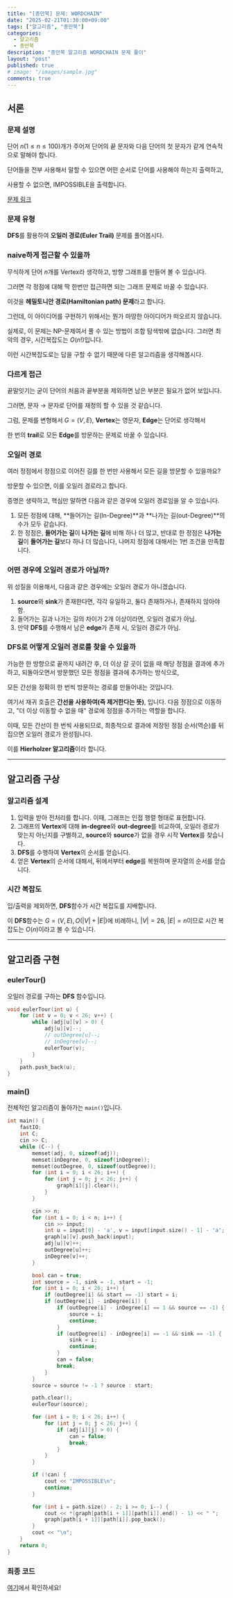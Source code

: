 ```yaml
---
title: "[종만북] 문제: WORDCHAIN"
date: "2025-02-21T01:30:00+09:00"
tags: ["알고리즘", "종만북"]
categories:
  - 알고리즘
  - 종만북
description: "종만북 알고리즘 WORDCHAIN 문제 풀이"
layout: "post"
published: true
# image: "/images/sample.jpg"
comments: true
---
```


## 서론
### 문제 설명
단어 $n(1 \leq n \leq 100)$개가 주어져 단어의 끝 문자와 다음 단어의 첫 문자가 같게 연속적으로 말해야 합니다.

단어들을 전부 사용해서 말할 수 있으면 어떤 순서로 단어를 사용해야 하는지 출력하고, 

사용할 수 없으면, IMPOSSIBLE을 출력합니다.

[문제 링크](https://algospot.com/judge/problem/read/WORDCHAIN)

### 문제 유형
**DFS**를 활용하여 **오일러 경로(Euler Trail)** 문제를 풀어봅시다.

### naive하게 접근할 수 있을까
무식하게 단어 $n$개를 Vertex라 생각하고, 방향 그래프를 만들어 볼 수 있습니다.

그러면 각 정점에 대해 딱 한번만 접근하면 되는 그래프 문제로 바꿀 수 있습니다.

이것을 **헤밀토니안 경로(Hamiltonian path) 문제**라고 합니다.

그런데, 이 아이디어를 구현하기 위해서는 뭔가 마땅한 아이디어가 떠오르지 않습니다.

실제로, 이 문제는 NP-문제여서 풀 수 있는 방법이 조합 탐색밖에 없습니다. 그러면 최악의 경우, 시간복잡도는 $O(n!)$입니다. 

이런 시간복잡도로는 답을 구할 수 없기 때문에 다른 알고리즘을 생각해봅시다.

### 다르게 접근
끝말잇기는 굳이 단어의 처음과 끝부분을 제외하면 남은 부분은 필요가 없어 보입니다.

그러면, 문자 $\to$ 문자로 단어를 재정의 할 수 있을 것 같습니다.

그럼, 문제를 변형해서 $G = (V, E)$, **Vertex**는 영문자, **Edge**는 단어로 생각해서

한 번의 **trail**로 모든 **Edge**를 방문하는 문제로 바꿀 수 있습니다.

### 오일러 경로
여러 정점에서 정점으로 이어진 길를 한 번만 사용해서 모든 길을 방문할 수 있을까요?

방문할 수 있으면, 이를 오일러 경로라고 합니다.

증명은 생략하고, 핵심만 말하면 다음과 같은 경우에 오일러 경로임을 알 수 있습니다.

1. 모든 정점에 대해, **들어가는 길(In-Degree)**과 **나가는 길(out-Degree)**의 수가 모두 같습니다.
2. 한 정점은, **들어가는 길**이 **나가는 길**에 비해 하나 더 많고, 반대로 한 정점은 **나가는 길**이 **들어가는 길**보다 하나 더 많습니다, 나머지 정점에 대해서는 1번 조건을 만족합니다.

### 어떤 경우에 오일러 경로가 아닐까?
위 성질을 이용해서, 다음과 같은 경우에는 오일러 경로가 아니겠습니다.

1. **source**와 **sink**가 존재한다면, 각각 유일하고, 둘다 존재하거나, 존재하지 않아야함.
2. 들어가는 길과 나가는 길의 차이가 2개 이상이라면, 오일러 경로가 아님.
3. 만약 **DFS**를 수행해서 남은 **edge**가 존재 시, 오일러 경로가 아님.

### DFS로 어떻게 오일러 경로를 찾을 수 있을까
가능한 한 방향으로 끝까지 내려간 후, 더 이상 갈 곳이 없을 때 해당 정점을 결과에 추가하고, 되돌아오면서 방문했던 모든 정점을 결과에 추가하는 방식으로,

모든 간선을 정확히 한 번씩 방문하는 경로를 만들어내는 것입니다.

여기서 재귀 호출은 **간선을 사용하여(즉 제거한다는 뜻)**, 입니다. 다음 정점으로 이동하고, "더 이상 이동할 수 없을 때" 경로에 정점을 추가하는 역할을 합니다.

이때, 모든 간선이 한 번씩 사용되므로, 최종적으로 결과에 저장된 정점 순서(역순)를 뒤집으면 오일러 경로가 완성됩니다.

이를 **Hierholzer 알고리즘**이라 합니다.

* * *

## 알고리즘 구상
### 알고리즘 설계
1. 입력을 받아 전처리를 합니다. 이때, 그래프는 인접 행렬 형태로 표현합니다.
2. 그래프의 **Vertex**에 대해 **in-degree**와 **out-degree**를 비교하여, 오일러 경로가 맞는지 아닌지를 구별하고, **source**와 **source**가 없을 경우 시작 **Vertex**를 찾습니다.
3. **DFS**를 수행하여 **Vertex**의 순서를 얻습니다.
4. 얻은 **Vertex**의 순서에 대해서, 뒤에서부터 **edge**를 복원하며 문자열의 순서를 얻습니다.

### 시간 복잡도
입/출력을 제외하면, **DFS**함수가 시간 복잡도를 지배합니다.

이 **DFS**함수는 $G = (V, E), O(\left| V \right| + \left| E \right|)$에 비례하니, $\left| V \right| = 26$, $\left| E \right| = n$이므로 시간 복잡도는 $O(n)$이라고 볼 수 있습니다.

* * *

## 알고리즘 구현
### eulerTour()
오일러 경로를 구하는 **DFS** 함수입니다.

```c++
void eulerTour(int u) {
    for (int v = 0; v < 26; v++) {
        while (adj[u][v] > 0) {
            adj[u][v]--;
            // outDegree[u]--;
            // inDegree[v]--;
            eulerTour(v);
        }
    }
    path.push_back(u);
}
```

### main()
전체적인 알고리즘이 돌아가는 `main()`입니다.

```c++
int main() {
    fastIO;
    int C;
    cin >> C;
    while (C--) {
        memset(adj, 0, sizeof(adj));
        memset(inDegree, 0, sizeof(inDegree));
        memset(outDegree, 0, sizeof(outDegree));
        for (int i = 0; i < 26; i++) {
            for (int j = 0; j < 26; j++) {
                graph[i][j].clear();
            }
        }

        cin >> n;
        for (int i = 0; i < n; i++) {
            cin >> input;
            int u = input[0] - 'a', v = input[input.size() - 1] - 'a';
            graph[u][v].push_back(input);
            adj[u][v]++;
            outDegree[u]++;
            inDegree[v]++;
        }

        bool can = true;
        int source = -1, sink = -1, start = -1;
        for (int i = 0; i < 26; i++) {
            if (outDegree[i] && start == -1) start = i;
            if (outDegree[i] - inDegree[i]) {
                if (outDegree[i] - inDegree[i] == 1 && source == -1) {
                    source = i;
                    continue;
                }
                if (outDegree[i] - inDegree[i] == -1 && sink == -1) {
                    sink = i;
                    continue;
                }
                can = false;
                break;
            }
        }
        source = source != -1 ? source : start;

        path.clear();
        eulerTour(source);

        for (int i = 0; i < 26; i++) {
            for (int j = 0; j < 26; j++) {
                if (adj[i][j] > 0) {
                    can = false;
                    break;
                }
            }
        }

        if (!can) {
            cout << "IMPOSSIBLE\n";
            continue;
        }

        for (int i = path.size() - 2; i >= 0; i--) {
            cout << *(graph[path[i + 1]][path[i]].end() - 1) << " ";
            graph[path[i + 1]][path[i]].pop_back();
        }
        cout << "\n";
    }
    return 0;
}
```

### 최종 코드
[여기](https://github.com/sossos5989/algorithm/blob/main/algospot/wordchain.cc)에서 확인하세요!
